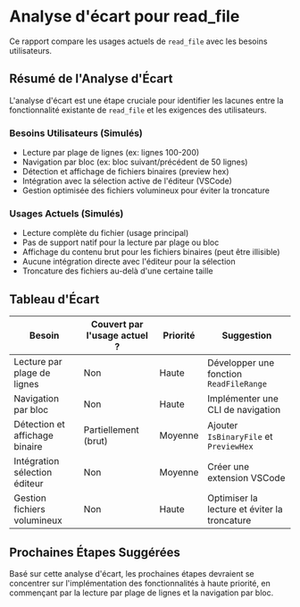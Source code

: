# Analyse d'écart pour read_file

Ce rapport compare les usages actuels de `read_file` avec les besoins utilisateurs.

## Résumé de l'Analyse d'Écart

L'analyse d'écart est une étape cruciale pour identifier les lacunes entre la fonctionnalité existante de `read_file` et les exigences des utilisateurs.

### Besoins Utilisateurs (Simulés)

- Lecture par plage de lignes (ex: lignes 100-200)
- Navigation par bloc (ex: bloc suivant/précédent de 50 lignes)
- Détection et affichage de fichiers binaires (preview hex)
- Intégration avec la sélection active de l'éditeur (VSCode)
- Gestion optimisée des fichiers volumineux pour éviter la troncature

### Usages Actuels (Simulés)

- Lecture complète du fichier (usage principal)
- Pas de support natif pour la lecture par plage ou bloc
- Affichage du contenu brut pour les fichiers binaires (peut être illisible)
- Aucune intégration directe avec l'éditeur pour la sélection
- Troncature des fichiers au-delà d'une certaine taille

## Tableau d'Écart

| Besoin | Couvert par l'usage actuel ? | Priorité | Suggestion |
|---|---|---|---|
| Lecture par plage de lignes | Non | Haute | Développer une fonction `ReadFileRange` |
| Navigation par bloc | Non | Haute | Implémenter une CLI de navigation |
| Détection et affichage binaire | Partiellement (brut) | Moyenne | Ajouter `IsBinaryFile` et `PreviewHex` |
| Intégration sélection éditeur | Non | Moyenne | Créer une extension VSCode |
| Gestion fichiers volumineux | Non | Haute | Optimiser la lecture et éviter la troncature |

## Prochaines Étapes Suggérées

Basé sur cette analyse d'écart, les prochaines étapes devraient se concentrer sur l'implémentation des fonctionnalités à haute priorité, en commençant par la lecture par plage de lignes et la navigation par bloc.
